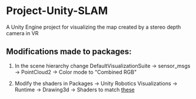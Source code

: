 # Project-Unity-SLAM
A Unity Engine project for visualizing the map created by a stereo depth camera in VR

## Modifications made to packages:

1) In the scene hierarchy change DefaultVisualizationSuite -> sensor_msgs -> PointCloud2 -> Color mode to "Combined RGB"

2) Modify the shaders in Packages -> Unity Robotics Visualizations -> Runtime -> Drawing3d -> Shaders to match [these](https://github.com/Isopod00/Project-Unity-SLAM/tree/main/Modified%20Shaders)
